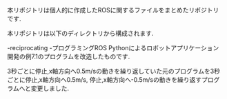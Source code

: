 本リポジトリは個人的に作成したROSに関するファイルをまとめたリポジトリです.

本リポジトリは以下のディレクトリから構成されます.

-reciprocating
 -プログラミングROS Pythonによるロボットアプリケーション開発の例7.1のプログラムを改造したものです.

  3秒ごとに停止,x軸方向へ0.5m/sの動きを繰り返していた元のプログラムを3秒ごとに停止,x軸方向へ0.5m/s, 停止,x軸方向へ-0.5m/sの動きを繰り返すプログラムへと変更しました.


